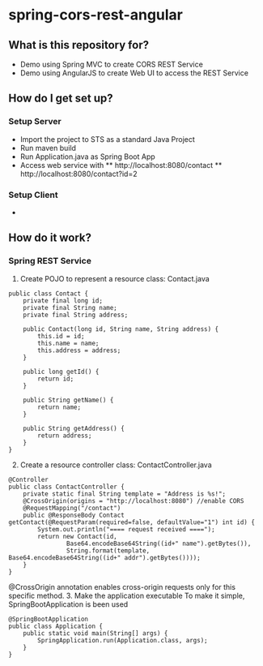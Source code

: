 # spring-cors-rest-angular


## What is this repository for? ##

* Demo using Spring MVC to create CORS REST Service
* Demo using AngularJS to create Web UI to access the REST Service


## How do I get set up? ##
### Setup Server ###
* Import the project to STS as a standard Java Project
* Run maven build
* Run Application.java as Spring Boot App
* Access web service with
** http://localhost:8080/contact
** http://localhost:8080/contact?id=2

### Setup Client ###
* 


## How do it work? ##
### Spring REST Service ###
1. Create POJO to represent a resource class: Contact.java
```
public class Contact {
    private final long id;
    private final String name;
    private final String address;
 
    public Contact(long id, String name, String address) {
        this.id = id;
        this.name = name;
        this.address = address;
    }
    
    public long getId() {
        return id;
    }
    
    public String getName() {
		return name;
	}
    
	public String getAddress() {
		return address;
	}
}
```
2. Create a resource controller class: ContactController.java
```
@Controller
public class ContactController {
    private static final String template = "Address is %s!";
    @CrossOrigin(origins = "http://localhost:8080")	//enable CORS
    @RequestMapping("/contact")
    public @ResponseBody Contact getContact(@RequestParam(required=false, defaultValue="1") int id) {
        System.out.println("==== request received ====");
        return new Contact(id,
        		Base64.encodeBase64String((id+" name").getBytes()), 
        		String.format(template, Base64.encodeBase64String((id+" addr").getBytes())));
    }
}
```
@CrossOrigin annotation enables cross-origin requests only for this specific method. 
3. Make the application executable
To make it simple, SpringBootApplication is been used
```
@SpringBootApplication
public class Application {
    public static void main(String[] args) {
        SpringApplication.run(Application.class, args);
    }
}
```
    